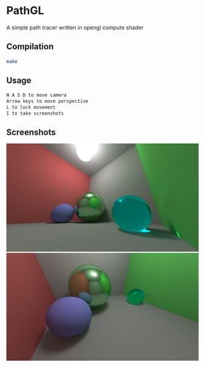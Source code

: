 # PathGL
A simple path tracer written in opengl compute shader
## Compilation
```bash
make
```
## Usage
	W A S D to move camera
	Arrow keys to move perspective
	L to lock movement
	I to take screenshots
## Screenshots
![alt text](https://raw.githubusercontent.com/AdamYuan/PathGL/master/screenshots/1.png)
![alt text](https://raw.githubusercontent.com/AdamYuan/PathGL/master/screenshots/2.png)
